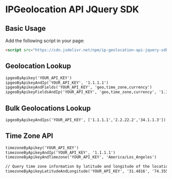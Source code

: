 # IPGeolocation API JQuery SDK

## Basic Usage
Add the following script in your page:
```html
<script src="https://cdn.jsdelivr.net/npm/ip-geolocation-api-jquery-sdk@1.0.0/ipgeolocation.min.js"></script>
```
## Geolocation Lookup
```html
ipgeoByApikey('YOUR_API_KEY')
ipgeoByApikeyAndIp('YOUR_API_KEY', '1.1.1.1')
ipgeoByApikeyAndFields('YOUR_API_KEY', 'geo,time_zone,currency')
ipgeoByApikeyFieldsAndIp('YOUR_API_KEY', 'geo,time_zone,currency', '1.1.1.1')
```
## Bulk Geolocations Lookup
```html
ipgeoByApikeyAndIps('YOUR_API_KEY', ['1.1.1.1','2.2.22.2','34.1.1.3'])
```
## Time Zone API
```html
timezoneByApikey('YOUR_API_KEY')
timezoneByApikeyAndIp('YOUR_API_KEY', '1.1.1.1')
timezoneByApikeyAndTimezone('YOUR_API_KEY', 'America/Los_Angeles')

// Query time zone information by latitude and longitude of the location
timezoneByApikeyLatitudeAndLongitude('YOUR_API_KEY', '31.4816', '74.3551')
```
